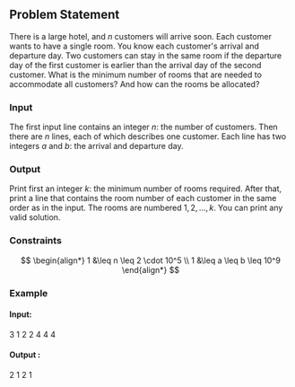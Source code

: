 ## Problem Statement

There is a large hotel, and $n$ customers will arrive soon. Each customer wants to have a single room.
You know each customer's arrival and departure day. Two customers can stay in the same room if the departure day of the first customer is earlier than the arrival day of the second customer.
What is the minimum number of rooms that are needed to accommodate all customers? And how can the rooms be allocated?

### Input
The first input line contains an integer $n$: the number of customers.
Then there are $n$ lines, each of which describes one customer. Each line has two integers $a$ and $b$: the arrival and departure day.

### Output
Print first an integer $k$: the minimum number of rooms required.
After that, print a line that contains the room number of each customer in the same order as in the input. The rooms are numbered $1, 2, \ldots, k$. You can print any valid solution.

### Constraints
$$
\begin{align*}
1 &\leq n \leq 2 \cdot 10^5 \\
1 &\leq a \leq b \leq 10^9
\end{align*}
$$

### Example

#### Input:
3
1 2
2 4
4 4
#### Output :

2
1 2 1
